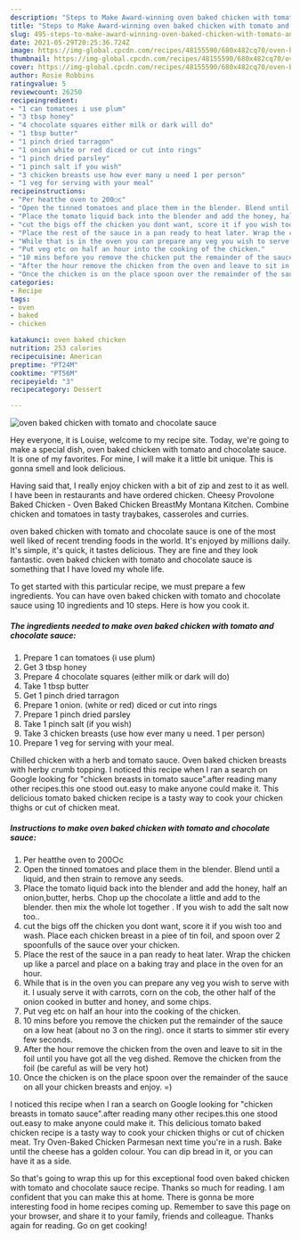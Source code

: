 ```yaml
---
description: "Steps to Make Award-winning oven baked chicken with tomato and chocolate sauce"
title: "Steps to Make Award-winning oven baked chicken with tomato and chocolate sauce"
slug: 495-steps-to-make-award-winning-oven-baked-chicken-with-tomato-and-chocolate-sauce
date: 2021-05-29T20:25:36.724Z
image: https://img-global.cpcdn.com/recipes/48155590/680x482cq70/oven-baked-chicken-with-tomato-and-chocolate-sauce-recipe-main-photo.jpg
thumbnail: https://img-global.cpcdn.com/recipes/48155590/680x482cq70/oven-baked-chicken-with-tomato-and-chocolate-sauce-recipe-main-photo.jpg
cover: https://img-global.cpcdn.com/recipes/48155590/680x482cq70/oven-baked-chicken-with-tomato-and-chocolate-sauce-recipe-main-photo.jpg
author: Rosie Robbins
ratingvalue: 5
reviewcount: 26250
recipeingredient:
- "1 can tomatoes i use plum"
- "3 tbsp honey"
- "4 chocolate squares either milk or dark will do"
- "1 tbsp butter"
- "1 pinch dried tarragon"
- "1 onion white or red diced or cut into rings"
- "1 pinch dried parsley"
- "1 pinch salt if you wish"
- "3 chicken breasts use how ever many u need 1 per person"
- "1 veg for serving with your meal"
recipeinstructions:
- "Per heatthe oven to 200○c"
- "Open the tinned tomatoes and place them in the blender. Blend until a liquid, and then strain to remove any seeds."
- "Place the tomato liquid back into the blender and add the honey, half an onion,butter, herbs. Chop up the chocolate a little and add to the blender. then mix the whole lot together . If you wish to add the salt now too.."
- "cut the bigs off the chicken you dont want, score it if you wish too and wash. Place each chicken breast in a piee of tin foil, and spoon over 2 spoonfulls of the sauce over your chicken."
- "Place the rest of the sauce in a pan ready to heat later. Wrap the chicken up like a parcel and place on a baking tray and place in the oven for an hour."
- "While that is in the oven you can prepare any veg you wish to serve with it. I usualy serve it with carrots, corn on the cob, the other half of the onion cooked in butter and honey, and some chips."
- "Put veg etc on half an hour into the cooking of the chicken."
- "10 mins before you remove the chicken put the remainder of the sauce on a low heat (about no 3 on the ring). once it starts to simmer stir every few seconds."
- "After the hour remove the chicken from the oven and leave to sit in the foil until you have got all the veg dished. Remove the chicken from the foil (be careful as will be very hot)"
- "Once the chicken is on the place spoon over the remainder of the sauce on all your chicken breasts and enjoy. =)"
categories:
- Recipe
tags:
- oven
- baked
- chicken

katakunci: oven baked chicken 
nutrition: 253 calories
recipecuisine: American
preptime: "PT24M"
cooktime: "PT56M"
recipeyield: "3"
recipecategory: Dessert

---
```



![oven baked chicken with tomato and chocolate sauce](https://img-global.cpcdn.com/recipes/48155590/680x482cq70/oven-baked-chicken-with-tomato-and-chocolate-sauce-recipe-main-photo.jpg)

Hey everyone, it is Louise, welcome to my recipe site. Today, we're going to make a special dish, oven baked chicken with tomato and chocolate sauce. It is one of my favorites. For mine, I will make it a little bit unique. This is gonna smell and look delicious.

Having said that, I really enjoy chicken with a bit of zip and zest to it as well. I have been in restaurants and have ordered chicken. Cheesy Provolone Baked Chicken - Oven Baked Chicken BreastMy Montana Kitchen. Combine chicken and tomatoes in tasty traybakes, casseroles and curries.

oven baked chicken with tomato and chocolate sauce is one of the most well liked of recent trending foods in the world. It's enjoyed by millions daily. It's simple, it's quick, it tastes delicious. They are fine and they look fantastic. oven baked chicken with tomato and chocolate sauce is something that I have loved my whole life.


To get started with this particular recipe, we must prepare a few ingredients. You can have oven baked chicken with tomato and chocolate sauce using 10 ingredients and 10 steps. Here is how you cook it.

<!--inarticleads1-->

##### The ingredients needed to make oven baked chicken with tomato and chocolate sauce:

1. Prepare 1 can tomatoes (i use plum)
1. Get 3 tbsp honey
1. Prepare 4 chocolate squares (either milk or dark will do)
1. Take 1 tbsp butter
1. Get 1 pinch dried tarragon
1. Prepare 1 onion. (white or red) diced or cut into rings
1. Prepare 1 pinch dried parsley
1. Take 1 pinch salt (if you wish)
1. Take 3 chicken breasts (use how ever many u need. 1 per person)
1. Prepare 1 veg for serving with your meal.


Chilled chicken with a herb and tomato sauce. Oven baked chicken breasts with herby crumb topping. I noticed this recipe when I ran a search on Google looking for &#34;chicken breasts in tomato sauce&#34;.after reading many other recipes.this one stood out.easy to make anyone could make it. This delicious tomato baked chicken recipe is a tasty way to cook your chicken thighs or cut of chicken meat. 

<!--inarticleads2-->

##### Instructions to make oven baked chicken with tomato and chocolate sauce:

1. Per heatthe oven to 200○c
1. Open the tinned tomatoes and place them in the blender. Blend until a liquid, and then strain to remove any seeds.
1. Place the tomato liquid back into the blender and add the honey, half an onion,butter, herbs. Chop up the chocolate a little and add to the blender. then mix the whole lot together . If you wish to add the salt now too..
1. cut the bigs off the chicken you dont want, score it if you wish too and wash. Place each chicken breast in a piee of tin foil, and spoon over 2 spoonfulls of the sauce over your chicken.
1. Place the rest of the sauce in a pan ready to heat later. Wrap the chicken up like a parcel and place on a baking tray and place in the oven for an hour.
1. While that is in the oven you can prepare any veg you wish to serve with it. I usualy serve it with carrots, corn on the cob, the other half of the onion cooked in butter and honey, and some chips.
1. Put veg etc on half an hour into the cooking of the chicken.
1. 10 mins before you remove the chicken put the remainder of the sauce on a low heat (about no 3 on the ring). once it starts to simmer stir every few seconds.
1. After the hour remove the chicken from the oven and leave to sit in the foil until you have got all the veg dished. Remove the chicken from the foil (be careful as will be very hot)
1. Once the chicken is on the place spoon over the remainder of the sauce on all your chicken breasts and enjoy. =)


I noticed this recipe when I ran a search on Google looking for &#34;chicken breasts in tomato sauce&#34;.after reading many other recipes.this one stood out.easy to make anyone could make it. This delicious tomato baked chicken recipe is a tasty way to cook your chicken thighs or cut of chicken meat. Try Oven-Baked Chicken Parmesan next time you&#39;re in a rush. Bake until the cheese has a golden colour. You can dip bread in it, or you can have it as a side. 

So that's going to wrap this up for this exceptional food oven baked chicken with tomato and chocolate sauce recipe. Thanks so much for reading. I am confident that you can make this at home. There is gonna be more interesting food in home recipes coming up. Remember to save this page on your browser, and share it to your family, friends and colleague. Thanks again for reading. Go on get cooking!
